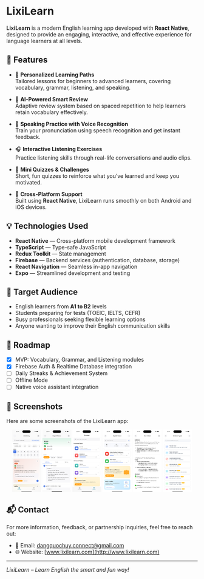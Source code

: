 # LixiLearn

**LixiLearn** is a modern English learning app developed with **React Native**, designed to provide an engaging, interactive, and effective experience for language learners at all levels.

## 🚀 Features

- 🎯 **Personalized Learning Paths**  
  Tailored lessons for beginners to advanced learners, covering vocabulary, grammar, listening, and speaking.

- 🧠 **AI-Powered Smart Review**  
  Adaptive review system based on spaced repetition to help learners retain vocabulary effectively.

- 🎤 **Speaking Practice with Voice Recognition**  
  Train your pronunciation using speech recognition and get instant feedback.

- 🎧 **Interactive Listening Exercises**  
  Practice listening skills through real-life conversations and audio clips.

- 📝 **Mini Quizzes & Challenges**  
  Short, fun quizzes to reinforce what you’ve learned and keep you motivated.

- 📱 **Cross-Platform Support**  
  Built using **React Native**, LixiLearn runs smoothly on both Android and iOS devices.

## 💡 Technologies Used

- **React Native** — Cross-platform mobile development framework  
- **TypeScript** — Type-safe JavaScript  
- **Redux Toolkit** — State management  
- **Firebase** — Backend services (authentication, database, storage)  
- **React Navigation** — Seamless in-app navigation  
- **Expo** — Streamlined development and testing

## 🎯 Target Audience

- English learners from **A1 to B2** levels  
- Students preparing for tests (TOEIC, IELTS, CEFR)  
- Busy professionals seeking flexible learning options  
- Anyone wanting to improve their English communication skills

## 🧭 Roadmap

- [x] MVP: Vocabulary, Grammar, and Listening modules  
- [x] Firebase Auth & Realtime Database integration  
- [ ] Daily Streaks & Achievement System  
- [ ] Offline Mode  
- [ ] Native voice assistant integration

## 📸 Screenshots

Here are some screenshots of the LixiLearn app:
<p align="center">
     <img src="images/1.png" alt="Feature 1" width="15%">
  <img src="images/2.png" alt="Feature 2" width="15%">
  <img src="images/3.png" alt="Feature 3" width="15%">
  <img src="images/4.png" alt="Feature 4" width="15%">
  <img src="images/5.png" alt="Feature 5" width="15%">
  <img src="images/6.png" alt="Feature 6" width="15%">
</p>

## 📬 Contact

For more information, feedback, or partnership inquiries, feel free to reach out:

- 📧 Email: dangquochuy.connect@gmail.com 
- 🌐 Website: [www.lixilearn.com](http://www.lixilearn.com)

---

_LixiLearn – Learn English the smart and fun way!_
